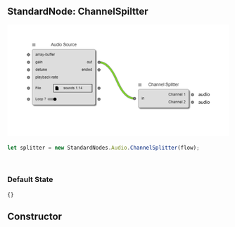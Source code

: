 ## StandardNode: ChannelSpiltter

<img class="zoomable" alt="ChannelSpiltter standard node" src="/images/standard-nodes/audio/channel-splitter.png" />

<Hierarchy :extend="{name: 'Node', link: '../../api/classes/node.html'}" />
<br/>

```js
let splitter = new StandardNodes.Audio.ChannelSplitter(flow);
```

<br/>

### Default State

```js
{}
```

## Constructor

<Method type="method">
  <template v-slot:signature>
    new ChannelSpiltter(<strong>flow: </strong><em><Ref to="../../api/classes/flow">Flow</Ref></em>,
    <strong>options?: </strong><em><Ref to="../../api/interfaces/node-creator-options">NodeCreatorOptions</Ref></em>):
    <em><Ref to="#standardnode-channelsplitter">ChannelSpiltter</Ref></em>
  </template>
  <template v-slot:params>
    <Param name="flow">
      <em><Ref to="../../api/classes/flow">Flow</Ref></em>
    </Param>
    <Param name="options?">
      <em><Ref to="../../api/interfaces/node-creator-options">NodeCreatorOptions</Ref></em>
      <template v-slot:default-value>
        <em>{}</em>
      </template>
    </Param>
  </template>
</Method>

